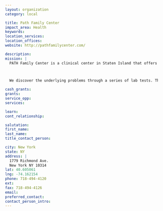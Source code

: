 ```yaml
---
layout: organization
category: local

title: Path Family Center
impact_area: Health
keywords: 
location_services: 
location_offices: 
website: http://pathfamilycenter.com/

description: 
mission: |
  PATH Family Center is a clinical center in Staten Island that offers integrative and nutritional interventions for individuals diagnosed with Autism, Attention Deficit Hyperactivity Disorder, Food Allergies and other related conditions. Our doctor, nurse, nutritionist & special educator comprise a team whose goal it is to restore total body balance in the individual.

  

  We discover the underlying problems through a series of lab tests. The team then creates a custom nutritional protocol with diet plans and integrative guides that begin the process of recovery, as well as offering educational guidance. We also offer Hyperbaric Oxygen Therapy which is used for a variety of illnesses, including Lyme Disease, Multiple Sclerosis, Traumatic Brain Injuries, Cerebral Palsy, Autism and many more.

cash_grants: 
grants: 
service_opp: 
services: 

learn: 
cont_relationship: 

salutation: 
first_name: 
last_name: 
title_contact_person: 

city: New York
state: NY
address: |
  1779 Richmond Ave.  
  New York NY 10314
lat: 40.605061
lng: -74.162154
phone: 718-494-4120
ext: 
fax: 718-494-4126
email: 
preferred_contact: 
contact_person_intro: 
---
```

